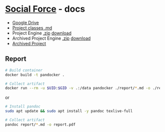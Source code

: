 # [Social Force](../README.md) - docs

- [Google Drive](https://drive.google.com/drive/folders/1fYhy4z2WyO3nTTqFXY9N77humMqNLsmJ?usp=sharing)
- [Project classes .md](Agent_systems_ansi.md)
- Project Engine [.zip](../engines/Godot_v4.3-stable_win64.exe.zip) [download](https://godotengine.org/download/archive/4.3-stable/)
- Archived Project Engine [.zip](../engines/Godot_v3.5-stable_win64.exe.zip) [download](https://godotengine.org/download/archive/3.5-stable/)
- [Archived Project](../archive)

## Report

```bash
# Build container
docker build -t pandocker .

# Collect artifact
docker run --rm -u $UID:$GID -v .:/data pandocker ./report/*.md -o ./report.pdf
```

or

```bash
# Install pandoc
sudo apt update && sudo apt install -y pandoc texlive-full

# Collect artifact
pandoc report/*.md -o report.pdf
```
